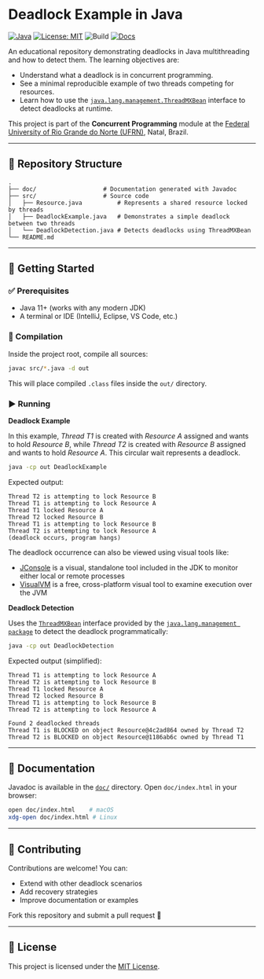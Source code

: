 # Deadlock Example in Java

[![Java](https://img.shields.io/badge/Java-11%2B-orange?logo=java)](https://www.oracle.com/java/technologies/javase-downloads.html)
[![License: MIT](https://img.shields.io/badge/License-MIT-blue.svg)](LICENSE)
![Build](https://img.shields.io/badge/build-manual-lightgrey)
[![Docs](https://img.shields.io/badge/docs-Javadoc-green)](./doc/index.html)

An educational repository demonstrating deadlocks in Java multithreading and how to detect them. The learning objectives are:

- Understand what a deadlock is in concurrent programming.  
- See a minimal reproducible example of two threads competing for resources.  
- Learn how to use the [`java.lang.management.ThreadMXBean`](https://docs.oracle.com/en/java/javase/23/docs/api/java.management/java/lang/management/ThreadMXBean.html) interface to detect deadlocks at runtime.  

This project is part of the **Concurrent Programming** module at the [Federal University of Rio Grande do Norte (UFRN)](https://www.ufrn.br), Natal, Brazil.

---

## 📂 Repository Structure

```
.
├── doc/                   # Documentation generated with Javadoc
├── src/                   # Source code
│   ├── Resource.java          # Represents a shared resource locked by threads
│   ├── DeadlockExample.java   # Demonstrates a simple deadlock between two threads
│   └── DeadlockDetection.java # Detects deadlocks using ThreadMXBean
└── README.md
```

---

## 🚀 Getting Started

### ✅ Prerequisites
- Java 11+ (works with any modern JDK)
- A terminal or IDE (IntelliJ, Eclipse, VS Code, etc.)

### 🔧 Compilation
Inside the project root, compile all sources:

```bash
javac src/*.java -d out
```

This will place compiled `.class` files inside the `out/` directory.

### ▶️ Running

**Deadlock Example**

In this example, *Thread T1* is created with *Resource A* assigned and wants to hold *Resource B*, while *Thread T2* is created with *Resource B* assigned and wants to hold *Resource A*. This circular wait represents a deadlock.

```bash
java -cp out DeadlockExample
```

Expected output:

```
Thread T2 is attempting to lock Resource B
Thread T1 is attempting to lock Resource A
Thread T1 locked Resource A
Thread T2 locked Resource B
Thread T1 is attempting to lock Resource B
Thread T2 is attempting to lock Resource A
(deadlock occurs, program hangs)
```

The deadlock occurrence can also be viewed using visual tools like:

- [JConsole](https://docs.oracle.com/javase/8/docs/technotes/guides/troubleshoot/tooldescr009.html) is a visual, standalone tool included in the JDK to monitor either local or remote processes
- [VisualVM](https://visualvm.github.io/) is a free, cross-platform visual tool to examine execution over the JVM

**Deadlock Detection** 

Uses the [`ThreadMXBean`](https://docs.oracle.com/en/java/javase/23/docs/api/java.management/java/lang/management/ThreadMXBean.html) interface provided by the [`java.lang.management package`](https://docs.oracle.com/en/java/javase/23/docs/api/java.management/java/lang/management/package-summary.html) to detect the deadlock programmatically:

```bash
java -cp out DeadlockDetection
```

Expected output (simplified):

```
Thread T1 is attempting to lock Resource A
Thread T2 is attempting to lock Resource B
Thread T1 locked Resource A
Thread T2 locked Resource B
Thread T1 is attempting to lock Resource B
Thread T2 is attempting to lock Resource A

Found 2 deadlocked threads
Thread T1 is BLOCKED on object Resource@4c2ad864 owned by Thread T2
Thread T2 is BLOCKED on object Resource@1186ab6c owned by Thread T1
```

---

## 📖 Documentation

Javadoc is available in the [`doc/`](doc) directory. Open `doc/index.html` in your browser:

```bash
open doc/index.html    # macOS
xdg-open doc/index.html # Linux
```

---

## 🤝 Contributing

Contributions are welcome! You can:
- Extend with other deadlock scenarios
- Add recovery strategies
- Improve documentation or examples

Fork this repository and submit a pull request 🚀

---

## 📜 License

This project is licensed under the [MIT License](LICENSE).
